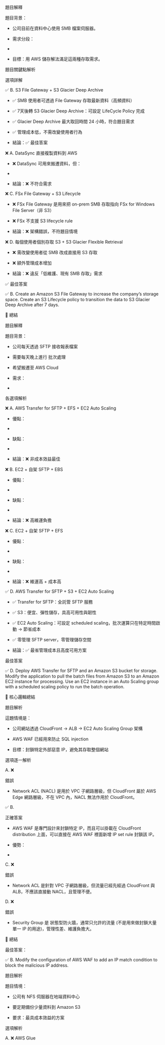 題目解釋

題目背景：

- 公司目前在資料中心使用 SMB 檔案伺服器。

- 需求分段：

- 

- 目標：用 AWS 儲存解法滿足這兩種存取需求。

題目關鍵點解析

選項詳解

✅ B. S3 File Gateway + S3 Glacier Deep Archive

- ✅ SMB 使用者可透過 File Gateway 存取最新資料（高頻資料）

- ✅ 7天後轉 S3 Glacier Deep Archive：可設定 LifeCycle Policy 完成

- ✅ Glacier Deep Archive 最大取回時間 24 小時，符合題目需求

- ✅ 管理成本低，不需改變使用者行為

- 結論：✅ 最佳答案

❌ A. DataSync 直接複製資料到 AWS

- ❌ DataSync 可用來搬遷資料，但：

- 

- 結論：❌ 不符合需求

❌ C. FSx File Gateway + S3 Lifecycle

- ❌ FSx File Gateway 是用來把 on-prem SMB 存取指向 FSx for Windows File Server（非 S3）

- ❌ FSx 不支援 S3 lifecycle rule

- 結論：❌ 架構錯誤，不符題目情境

❌ D. 每個使用者個別存取 S3 + S3 Glacier Flexible Retrieval

- ❌ 需改變使用者從 SMB 改成直接用 S3 存取

- ❌ 額外管理成本增加

- 結論：❌ 違反「低維護、現有 SMB 存取」需求

✅ 最佳答案

✅ B. Create an Amazon S3 File Gateway to increase the company’s storage space. Create an S3 Lifecycle policy to transition the data to S3 Glacier Deep Archive after 7 days.

📌 總結

題目解釋

題目背景：

- 公司每天透過 SFTP 接收報表檔案

- 需要每天晚上進行 批次處理

- 希望搬遷至 AWS Cloud

- 需求：

- 

各選項解析

❌ A. AWS Transfer for SFTP + EFS + EC2 Auto Scaling

- 優點：

- 

- 缺點：

- 

- 結論：❌ 非成本效益最佳

❌ B. EC2 + 自架 SFTP + EBS

- 優點：

- 

- 缺點：

- 

- 結論：❌ 高維運負擔

❌ C. EC2 + 自架 SFTP + EFS

- 優點：

- 

- 缺點：

- 

- 結論：❌ 維運高 + 成本高

✅ D. AWS Transfer for SFTP + S3 + EC2 Auto Scaling

- ✅ Transfer for SFTP：全託管 SFTP 服務

- ✅ S3：便宜、彈性儲存，具高可用性與韌性

- ✅ EC2 Auto Scaling：可設定 scheduled scaling，批次運算只在特定時間啟動 → 節省成本

- ✅ 零管理 SFTP server，零管理儲存空間

- 結論：✅ 最省管理成本且高度可用方案

最佳答案

✅ D. Deploy AWS Transfer for SFTP and an Amazon S3 bucket for storage. Modify the application to pull the batch files from Amazon S3 to an Amazon EC2 instance for processing. Use an EC2 instance in an Auto Scaling group with a scheduled scaling policy to run the batch operation.

📌 核心邏輯總結

題目解析

這題情境是：

- 公司網站透過 CloudFront → ALB → EC2 Auto Scaling Group 架構

- AWS WAF 已經用來防止 SQL injection

- 目標：封鎖特定外部惡意 IP，避免其存取整個網站

選項逐一解析

A. ❌

錯誤

- Network ACL (NACL) 是用於 VPC 子網路層級，但 CloudFront 屬於 AWS Edge 網路層級，不在 VPC 內，NACL 無法作用於 CloudFront。

✅ B.

正確答案

- AWS WAF 是專門設計來封鎖特定 IP，而且可以掛載在 CloudFront distribution 上面，可以直接在 AWS WAF 裡面新增 IP set rule 封鎖該 IP。

- 優勢：

- 

C. ❌

錯誤

- Network ACL 是針對 VPC 子網路層級，但流量已經先經過 CloudFront 與 ALB，不應該直接動 NACL，且管理不便。

D. ❌

錯誤

- Security Group 是 狀態型防火牆，通常只允許的流量 (不是用來做封鎖大量單一 IP 的用途)，管理性差、維護負擔大。

🎯 總結

最佳答案：

✅ B. Modify the configuration of AWS WAF to add an IP match condition to block the malicious IP address.

題目解析

題目情境：

- 公司有 NFS 伺服器在地端資料中心

- 要定期備份少量資料到 Amazon S3

- 要求：最具成本效益的方案

選項解析

A. ❌ AWS Glue